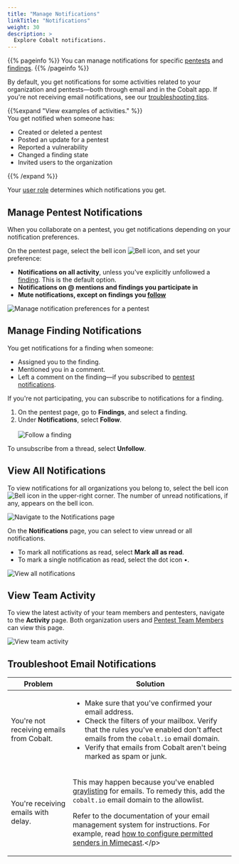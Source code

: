 ```yaml
---
title: "Manage Notifications"
linkTitle: "Notifications"
weight: 30
description: >
  Explore Cobalt notifications.
---
```


{{% pageinfo %}}
You can manage notifications for specific [pentests](#manage-pentest-notifications) and [findings](#manage-finding-notifications).
{{% /pageinfo %}}

By default, you get notifications for some activities related to your organization and pentests—both through email and in the Cobalt app. If you're not receiving email notifications, see our [troubleshooting tips](#troubleshoot-email-notifications).

{{%expand "View examples of activities." %}}
<br>
You get notified when someone has:

- Created or deleted a pentest
- Posted an update for a pentest
- Reported a vulnerability
- Changed a finding state
- Invited users to the organization

{{% /expand %}}
<br>

Your [user role](/platform-deep-dive/collaboration/organization/user-roles/) determines which notifications you get.

## Manage Pentest Notifications

When you collaborate on a pentest, you get notifications depending on your notification preferences.

On the pentest page, select the bell icon ![Bell icon](/icons/Bell.png "Bell icon"), and set your preference:

- **Notifications on all activity**, unless you've explicitly unfollowed a [finding](#manage-finding-notifications). This is the default option.
- **Notifications on @ mentions and findings you participate in**
- **Mute notifications, except on findings you [follow](#manage-finding-notifications)**

![Manage notification preferences for a pentest](/deepdive/ManagePentestNotifications.png "Manage notification preferences for a pentest")

## Manage Finding Notifications

You get notifications for a finding when someone:

- Assigned you to the finding.
- Mentioned you in a comment.
- Left a comment on the finding—if you subscribed to [pentest notifications](#manage-pentest-notifications).

If you're not participating, you can subscribe to notifications for a finding.

1. On the pentest page, go to **Findings**, and select a finding.
1. Under **Notifications**, select **Follow**.<br><br>
   ![Follow a finding](/deepdive/FollowFinding.png "Follow a finding")

To unsubscribe from a thread, select **Unfollow**.

## View All Notifications

To view notifications for all organizations you belong to, select the bell icon ![Bell icon](/icons/Bell.png "Bell icon") in the upper-right corner. The number of unread notifications, if any, appears on the bell icon.

![Navigate to the Notifications page](/deepdive/ViewAllNotifications.png "Navigate to the Notifications page")

On the **Notifications** page, you can select to view unread or all notifications.

- To mark all notifications as read, select **Mark all as read**.
- To mark a single notification as read, select the dot icon •.

![View all notifications](/deepdive/NotificationsPage.png "View all notifications")

## View Team Activity

To view the latest activity of your team members and pentesters, navigate to the **Activity** page. Both organization users and [Pentest Team Members](/getting-started/glossary/#pentest-team-member) can view this page.

![View team activity](/deepdive/ViewActivity.png "View team activity")

## Troubleshoot Email Notifications

| Problem | Solution |
|---|---|
| You're not receiving emails from Cobalt. | <ul><li>Make sure that you've confirmed your email address.</li><li>Check the filters of your mailbox. Verify that the rules you've enabled don't affect emails from the `cobalt.io` email domain.</li><li>Verify that emails from Cobalt aren't being marked as spam or junk.</li></ul> |
| You're receiving emails with delay. | <p>This may happen because you've enabled [graylisting](/getting-started/glossary/#graylisting) for emails. To remedy this, add the `cobalt.io` email domain to the allowlist.<p/><p>Refer to the documentation of your email management system for instructions. For example, read [how to configure permitted senders in Mimecast](https://community.mimecast.com/s/article/email-security-gateway-permitted-senders-policy-configuration?).</p> |
